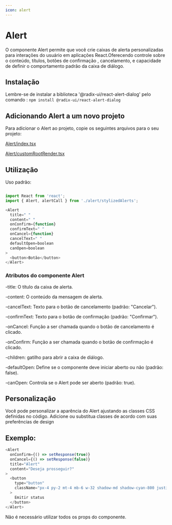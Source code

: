 ```yaml
---
icon: alert
---
```


# Alert

O componente Alert permite que você crie caixas de alerta personalizadas para interações do usuário em aplicações React.Oferecendo controle sobre o conteúdo, títulos, botões de confirmação , cancelamento, e capacidade de definir o comportamento padrão da caixa de diálogo.

## Instalação

Lembre-se de instalar a biblioteca '@radix-ui/react-alert-dialog' pelo comando : `npm install @radix-ui/react-alert-dialog`

## Adicionando Alert a um novo projeto

Para adicionar o Alert ao projeto, copie os seguintes arquivos para o seu projeto:

[Alert/index.tsx](https://github.com/StructCE/our-react-components/blob/main/src/components/Alert/index.tsx)

[Alert/customRootRender.tsx](https://github.com/StructCE/our-react-components/blob/main/src/components/Alert/customRootRender.tsx)

## Utilização

Uso padrão:

```js

import React from 'react';
import { Alert, alertCall } from './alert/stylizedAlerts';

<Alert
  title=" "
  content=" "
  onConfirm={function}
  confirmText=" "
  onCancel={function}
  cancelText=" "
  defaultOpen=boolean
  canOpen=boolean
>
  <button>Botão</button>
</Alert>


```

### Atributos do componente Alert

-title: O título da caixa de alerta.

-content: O conteúdo da mensagem de alerta.

-cancelText: Texto para o botão de cancelamento (padrão: "Cancelar").

-confirmText: Texto para o botão de confirmação (padrão: "Confirmar").

-onCancel: Função a ser chamada quando o botão de cancelamento é clicado.

-onConfirm: Função a ser chamada quando o botão de confirmação é clicado.

-children: gatilho para abrir a caixa de diálogo.

-defaultOpen: Define se o componente deve iniciar aberto ou não (padrão: false).

-canOpen: Controla se o Alert pode ser aberto (padrão: true).

## Personalização

Você pode personalizar a aparência do Alert ajustando as classes CSS definidas no código. Adicione ou substitua classes de acordo com suas preferências de design

## Exemplo:

```js
<Alert
  onConfirm={() => setResponse(true)}
  onCancel={() => setResponse(false)}
  title="Alert"
  content="Deseja prosseguir?"
>
  <button
    type="button"
    className="px-4 py-2 mt-4 mb-6 w-32 shadow-md shadow-cyan-800 justify-center hover:bg-cyan-100 border border-cyan-400 font-medium rounded-lg text-sm inline-flex dark:bg-cyan-800 dark:border-cyan-700 dark:text-white dark:hover:bg-cyan-700"
  >
    Emitir status
  </button>
</Alert>
```

Não é necessário utilizar todos os props do componente.
